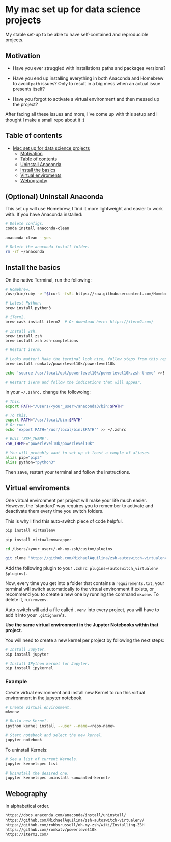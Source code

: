 # My mac set up for data science projects

My stable set-up to be able to have self-contained and reproducible projects.

## Motivation

* Have you ever struggled with installations paths and packages versions?

* Have you end up installing everything in both Anaconda and Homebrew to avoid `path` issues? Only to result in a big mess when an actual issue presents itself?

* Have you forgot to activate a virtual environment and then messed up the project?

After facing all these issues and more, I've come up with this setup and I thought I make a small repo about it :)

## Table of contents

- [Mac set up for data science projects](#mac-set-up-for-data-science-projects)
  - [Motivation](#motivation)
  - [Table of contents](#table-of-contents)
  - [Uninstall Anaconda ](#uninstall-anaconda)
  - [Install the basics ](#install-the-basics)
  - [Virtual enviroments ](#virtual-enviroments)
  - [Webography ](#webography)

## (Optional) Uninstall Anaconda <a name="anaconda"></a>

This set up will use Homebrew, I find it more lightweight and easier to work with. If you have Anaconda installed:

```bash
# Delete configs.
conda install anaconda-clean

anaconda-clean --yes

# Delete the anaconda install folder.
rm -rf ~/anaconda
```

## Install the basics <a name="basics"></a>

On the native Terminal, run the following:

```bash
# Homebrew.
/usr/bin/ruby -e "$(curl -fsSL https://raw.githubusercontent.com/Homebrew/install/master/install)" # Or download here: https://brew.sh/

# Latest Python.
brew install python3

# iTerm2.
brew cask install iterm2  # Or download here: https://iterm2.com/

# Install Zsh.
brew install zsh
brew install zsh zsh-completions

# Restart iTerm.

# Looks matter! Make the terminal look nice, follow steps from this repo: https://github.com/romkatv/powerlevel10k
brew install romkatv/powerlevel10k/powerlevel10k

echo 'source /usr/local/opt/powerlevel10k/powerlevel10k.zsh-theme' >>! ~/.zshrc

# Restart iTerm and follow the indications that will appear.
```

In your `~/.zshrc.` change the followoing:

```bash
# This.
export PATH="/Users/<your_user>/anaconda3/bin:$PATH"

# To this.
export PATH="/usr/local/bin:$PATH"
# Or run: 
echo 'export PATH="/usr/local/bin:$PATH"' >> ~/.zshrc

# Edit 'ZSH_THEME'.
ZSH_THEME="powerlevel10k/powerlevel10k"

# You will probably want to set up at least a couple of aliases.
alias pip="pip3"
alias python="python3"
```

Then save, restart your terminal and follow the instructions.

## Virtual enviroments <a name="venv"></a>

One virtual environment per project will make your life much easier. However, the 'standard' way requires you to remember to activate and deactivate them every time you switch folders.

This is why I find this auto-switch piece of code helpful.

```bash
pip install virtualenv

pip install virtualenvwrapper

cd /Users/<your_user>/.oh-my-zsh/custom/plugins

git clone "https://github.com/MichaelAquilina/zsh-autoswitch-virtualenv.git" "$ZSH_CUSTOM/plugins/autoswitch_virtualenv"
```

Add the following plugin to your `.zshrc`: `plugins=(autoswitch_virtualenv $plugins)`.

Now, every time you get into a folder that contains a `requirements.txt`, your terminal will switch automatically to the virtual environment if exists, or recommend you to create a new one by running the command `mkvenv`. To delete it, run `rmvenv`.

Auto-switch will add a file called `.venv` into every project, you will have to add it into your `.gitignore`'s.

**Use the same virtual environment in the Jupyter Notebooks within that project.**

You will need to create a new kernel per project by following the next steps:

```bash
# Install Jupyter.
pip install jupyter

# Install IPython kernel for Jupyter.
pip install ipykernel
```

### Example

Create virtual environment and install new Kernel to run this virtual environment in the jupyter notebook.

```bash
# Create virtual environment.
mkvenv

# Build new Kernel.
ipython kernel install --user --name=<repo-name>

# Start notebook and select the new kernel.
jupyter notebook
```

To uninstall Kernels:

```bash
# See a list of current Kernels.
jupyter kernelspec list

# Uninstall the desired one.
jupyter kernelspec uninstall <unwanted-kernel>
```

## Webography <a name="webography"></a>

In alphabetical order.

```bash
https://docs.anaconda.com/anaconda/install/uninstall/
https://github.com/MichaelAquilina/zsh-autoswitch-virtualenv/
https://github.com/robbyrussell/oh-my-zsh/wiki/Installing-ZSH
https://github.com/romkatv/powerlevel10k
https://iterm2.com/
```

